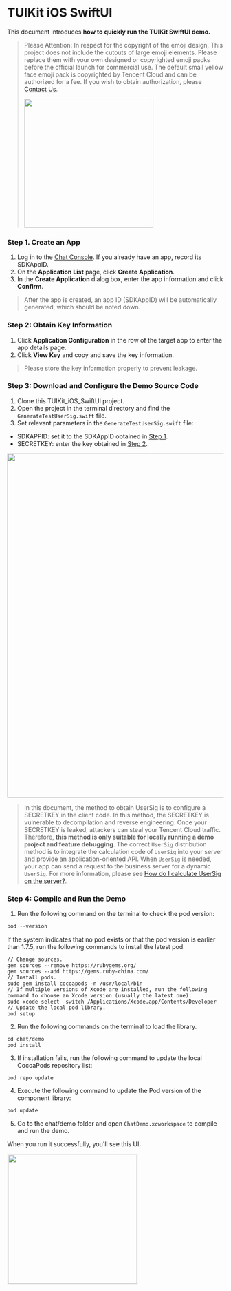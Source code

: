 # TUIKit iOS SwiftUI

This document introduces **how to quickly run the TUIKit SwiftUI demo.**

> Please Attention: 
> In respect for the copyright of the emoji design, This project does not include the cutouts of large emoji elements. Please replace them with your own designed or copyrighted emoji packs before the official launch for commercial use. The default small yellow face emoji pack is copyrighted by Tencent Cloud and can be authorized for a fee. If you wish to obtain authorization, please [Contact Us](https://trtc.io/contact).
> 
> <img src="https://qcloudimg.tencent-cloud.cn/image/document/6438e8feb7bba909511e0d798dfaf91d.png" width="300px" />
> 


### Step 1. Create an App
1. Log in to the [Chat Console](https://console.trtc.io/). If you already have an app, record its SDKAppID.
2. On the **Application List** page, click **Create Application**.
3. In the **Create Application** dialog box, enter the app information and click **Confirm**.
> After the app is created, an app ID (SDKAppID) will be automatically generated, which should be noted down.

### Step 2: Obtain Key Information

1. Click **Application Configuration** in the row of the target app to enter the app details page.
2. Click **View Key** and copy and save the key information.
> Please store the key information properly to prevent leakage.

### Step 3: Download and Configure the Demo Source Code

1. Clone this TUIKit_iOS_SwiftUI project.
2. Open the project in the terminal directory and find the `GenerateTestUserSig.swift` file.
3. Set relevant parameters in the `GenerateTestUserSig.swift` file:

- SDKAPPID: set it to the SDKAppID obtained in [Step 1](#step1).
- SECRETKEY: enter the key obtained in [Step 2](#step2).

<img src="https://sdk-im-1252463788.cos.ap-hongkong.myqcloud.com/tools/resource/chat/SDKAppID_SecretKey_SwiftUI.png" width="800"/>


> In this document, the method to obtain UserSig is to configure a SECRETKEY in the client code. In this method, the SECRETKEY is vulnerable to decompilation and reverse engineering. Once your SECRETKEY is leaked, attackers can steal your Tencent Cloud traffic. Therefore, **this method is only suitable for locally running a demo project and feature debugging**.
> The correct `UserSig` distribution method is to integrate the calculation code of `UserSig` into your server and provide an application-oriented API. When `UserSig` is needed, your app can send a request to the business server for a dynamic `UserSig`. For more information, please see [How do I calculate UserSig on the server?](https://trtc.io/document/34385?product=chat&menulabel=serverapis).

### Step 4: Compile and Run the Demo
1. Run the following command on the terminal to check the pod version:
```objectivec
pod --version
```
If the system indicates that no pod exists or that the pod version is earlier than 1.7.5, run the following commands to install the latest pod.
```
// Change sources.
gem sources --remove https://rubygems.org/
gem sources --add https://gems.ruby-china.com/
// Install pods.
sudo gem install cocoapods -n /usr/local/bin
// If multiple versions of Xcode are installed, run the following command to choose an Xcode version (usually the latest one):
sudo xcode-select -switch /Applications/Xcode.app/Contents/Developer
// Update the local pod library.
pod setup
```
2. Run the following commands on the terminal to load the library.
```
cd chat/demo
pod install
```
3. If installation fails, run the following command to update the local CocoaPods repository list:
```
pod repo update
```
4. Execute the following command to update the Pod version of the component library:
```
pod update
```
5. Go to the chat/demo folder and open `ChatDemo.xcworkspace` to compile and run the demo.

When you run it successfully, you'll see this UI:

<img src="https://sdk-im-1252463788.cos.ap-hongkong.myqcloud.com/tools/resource/chat/TUIKit_iOS_SwiftUI.png" width="300" style="border: 2px solid #eeeeee;"/>